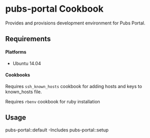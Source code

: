pubs-portal Cookbook
====================
Provides and provisions development environment for Pubs Portal.

Requirements
------------
#### Platforms
* Ubuntu 14.04

#### Cookbooks
Requires `ssh_known_hosts` cookbook for adding hosts and keys to known_hosts file.

Requires `rbenv` cookbook for ruby installation

Usage
-----
pubs-portal::default
-Includes pubs-portal::setup

